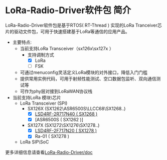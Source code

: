 # LoRa-Radio-Driver软件包 简介
  LoRa-Radio-Driver软件包是基于RTOS( RT-Thread ) 实现的LoRa Tranceiver芯片的驱动文件包，可用于快速搭建基于LoRa等通信的应用产品。

- 主要特点:
   - 当前支持LoRa Transceiver（sx126x\sx127x ）
      - 支持调制方式
         - [x] LoRa
         - [ ] FSK
   - 可通过menuconfig灵活定义LoRa模块的对外接口，降低入门门槛
   - 提供常用实例代码，可用于射频性能测试、空口数据包监听、双向通信测试等
   - 可作为phy层对接到LoRaWAN协议栈
- 当前支持LoRa 模块\芯片
   - LoRa Transceiver (SPI)
      - SX126X (SX1262\ASR6500S\LLCC68\SX1268..)
        - [x] [LSD4RF-2R717N40 ( SX1268 )](http://bbs.lierda.com/forum.php?mod=viewthread&tid=87)
        - [x] [ASR6500S ( SX1262 )]
      - SX127X (SX1272\SX1276\SX1278..)
        - [x] [LSD4RF-2F717N20 ( SX1278 )](http://bbs.lierda.com/forum.php?mod=viewthread&tid=87)
        - [x] Ra-01 ( SX1278 )
   - LoRa SIP\SoC

更多详细信息请查看[LoRa-Radio-Driver/doc](https://github.com/Forest-Rain/lora-radio-driver/tree/master/doc)
